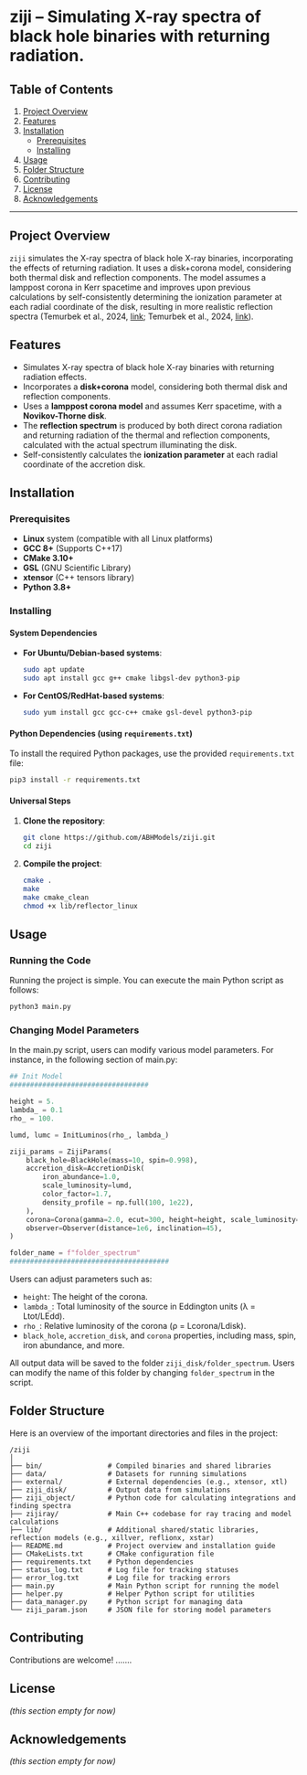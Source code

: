 
# ziji – Simulating X-ray spectra of black hole binaries with returning radiation.

## Table of Contents
1. [Project Overview](#project-overview)
2. [Features](#features)
3. [Installation](#installation)
    - [Prerequisites](#prerequisites)
    - [Installing](#installing)
4. [Usage](#usage)
5. [Folder Structure](#folder-structure)
6. [Contributing](#contributing)
7. [License](#license)
8. [Acknowledgements](#acknowledgements)

---

## Project Overview

`ziji` simulates the X-ray spectra of black hole X-ray binaries, incorporating the effects of returning radiation. It uses a disk+corona model, considering both thermal disk and reflection components. The model assumes a lamppost corona in Kerr spacetime and improves upon previous calculations by self-consistently determining the ionization parameter at each radial coordinate of the disk, resulting in more realistic reflection spectra (Temurbek et al., 2024, [link](https://iopscience.iop.org/article/10.3847/1538-4357/ad303b); Temurbek et al., 2024, [link](https://arxiv.org/abs/2406.01226)).


## Features

- Simulates X-ray spectra of black hole X-ray binaries with returning radiation effects.
- Incorporates a **disk+corona** model, considering both thermal disk and reflection components.
- Uses a **lamppost corona model** and assumes Kerr spacetime, with a **Novikov-Thorne disk**.
- The **reflection spectrum** is produced by both direct corona radiation and returning radiation of the thermal and reflection components, calculated with the actual spectrum illuminating the disk.
- Self-consistently calculates the **ionization parameter** at each radial coordinate of the accretion disk.


## Installation

### Prerequisites

- **Linux** system (compatible with all Linux platforms)
- **GCC 8+** (Supports C++17)
- **CMake 3.10+**
- **GSL** (GNU Scientific Library)
- **xtensor** (C++ tensors library)
- **Python 3.8+**

### Installing

#### System Dependencies

- **For Ubuntu/Debian-based systems**:
   ```bash
   sudo apt update
   sudo apt install gcc g++ cmake libgsl-dev python3-pip
   ```

- **For CentOS/RedHat-based systems**:
   ```bash
   sudo yum install gcc gcc-c++ cmake gsl-devel python3-pip
   ```

#### Python Dependencies (using `requirements.txt`)

To install the required Python packages, use the provided `requirements.txt` file:

```bash
pip3 install -r requirements.txt
```

#### Universal Steps

1. **Clone the repository**:
   ```bash
   git clone https://github.com/ABHModels/ziji.git
   cd ziji
   ```

2. **Compile the project**:
   ```bash
   cmake .
   make
   make cmake_clean
   chmod +x lib/reflector_linux
   ```


## Usage

### Running the Code

Running the project is simple. You can execute the main Python script as follows:
```bash
python3 main.py
```

### Changing Model Parameters
In the main.py script, users can modify various model parameters. For instance, in the following section of main.py:
```python
## Init Model
##################################

height = 5.
lambda_ = 0.1
rho_ = 100.

lumd, lumc = InitLuminos(rho_, lambda_)

ziji_params = ZijiParams(
    black_hole=BlackHole(mass=10, spin=0.998),
    accretion_disk=AccretionDisk(
        iron_abundance=1.0,
        scale_luminosity=lumd,
        color_factor=1.7,
        density_profile = np.full(100, 1e22),
    ),
    corona=Corona(gamma=2.0, ecut=300, height=height, scale_luminosity=lumc),
    observer=Observer(distance=1e6, inclination=45),
)

folder_name = f"folder_spectrum"
#######################################
```

Users can adjust parameters such as:

- `height`: The height of the corona.
- `lambda_`: Total luminosity of the source in Eddington units (λ = Ltot/LEdd).
- `rho_`: Relative luminosity of the corona (ρ = Lcorona/Ldisk).
- `black_hole`, `accretion_disk`, and `corona` properties, including mass, spin, iron abundance, and more.

All output data will be saved to the folder `ziji_disk/folder_spectrum`. Users can modify the name of this folder by changing `folder_spectrum` in the script.


## Folder Structure

Here is an overview of the important directories and files in the project:

```
/ziji
│
├── bin/                # Compiled binaries and shared libraries
├── data/               # Datasets for running simulations
├── external/           # External dependencies (e.g., xtensor, xtl)
├── ziji_disk/          # Output data from simulations
├── ziji_object/        # Python code for calculating integrations and finding spectra
├── zijiray/            # Main C++ codebase for ray tracing and model calculations
├── lib/                # Additional shared/static libraries, reflection models (e.g., xillver, reflionx, xstar)
├── README.md           # Project overview and installation guide
├── CMakeLists.txt      # CMake configuration file
├── requirements.txt    # Python dependencies
├── status_log.txt      # Log file for tracking statuses
├── error_log.txt       # Log file for tracking errors
├── main.py             # Main Python script for running the model
├── helper.py           # Helper Python script for utilities
├── data_manager.py     # Python script for managing data
└── ziji_param.json     # JSON file for storing model parameters
```

## Contributing

Contributions are welcome!
.......

## License

*(this section empty for now)*

## Acknowledgements

*(this section empty for now)*


